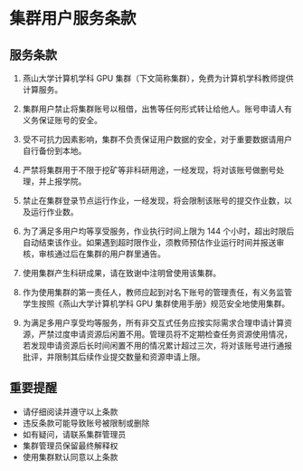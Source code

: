 # 集群用户服务条款

## 服务条款

1. 燕山大学计算机学科 GPU 集群（下文简称集群），免费为计算机学科教师提供计算服务。

2. 集群用户禁止将集群账号以租借，出售等任何形式转让给他人。账号申请人有义务保证账号的安全。

3. 受不可抗力因素影响，集群不负责保证用户数据的安全，对于重要数据请用户自行备份到本地。

4. 严禁将集群用于不限于挖矿等非科研用途，一经发现，将对该账号做删号处理，并上报学院。

5. 禁止在集群登录节点运行作业，一经发现，将会限制该账号的提交作业数，以及运行作业数。

6. 为了满足多用户均等享受服务，作业执行时间上限为 144 个小时，超出时限后自动结束该作业。如果遇到超时限作业，须教师预估作业运行时间并报送审核，审核通过后在集群的用户群里通告。

7. 使用集群产生科研成果，请在致谢中注明曾使用该集群。

8. 作为使用集群的第一责任人，教师应起到对名下账号的管理责任，有义务监管学生按照《燕山大学计算机学科 GPU 集群使用手册》规范安全地使用集群。

9. 为满足多用户享受均等服务，所有非交互式任务应按实际需求合理申请计算资源，严禁过度申请资源后闲置不用。管理员将不定期检查任务资源使用情况，若发现申请资源后长时间闲置不用的情况累计超过三次，将对该账号进行通报批评，并限制其后续作业提交数量和资源申请上限。

## 重要提醒

- 请仔细阅读并遵守以上条款
- 违反条款可能导致账号被限制或删除
- 如有疑问，请联系集群管理员
- 集群管理员保留最终解释权
- 使用集群默认同意以上条款
